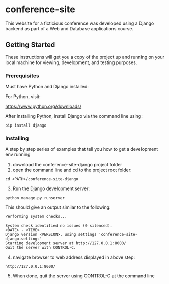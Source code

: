 # conference-site

This website for a ficticious conference was developed using a Django backend as part of a Web and Database applications course.

## Getting Started

These instructions will get you a copy of the project up and running on your local machine for viewing, development, and testing purposes.

### Prerequisites

Must have Python and Django installed:

For Python, visit: 

https://www.python.org/downloads/

After installing Python, install Django via the command line using:
```
pip install django
```

### Installing

A step by step series of examples that tell you how to get a development env running
  1. download the conference-site-django project folder
  2. open the command line and cd to the project root folder:
  ```
  cd <PATH>/conference-site-django
  ```
  3. Run the Django development server: 
  ```
  python manage.py runserver
  ```
  This should give an output similar to the following:
  ```
  Performing system checks...

  System check identified no issues (0 silenced).
  <DATE> - <TIME>
  Django version <VERSION>, using settings 'conference-site-django.settings'
  Starting development server at http://127.0.0.1:8000/
  Quit the server with CONTROL-C.
  ```
  4. navigate browser to web address displayed in above step:
  ```
  http://127.0.0.1:8000/
  ```
  5. When done, quit the server using CONTROL-C at the command line
